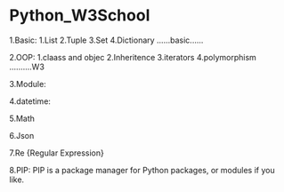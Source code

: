 # Python_W3School

1.Basic:
    1.List
    2.Tuple
    3.Set
    4.Dictionary
    ......basic......
    
2.OOP:
    1.claass and objec
    2.Inheritence
    3.iterators
    4.polymorphism
    ..........W3

3.Module:

4.datetime:

5.Math

6.Json 

7.Re {Regular Expression}

8.PIP: 
    PIP is a package manager for Python packages, or modules if you like.


